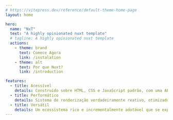 ```yaml
---
# https://vitepress.dev/reference/default-theme-home-page
layout: home

hero:
  name: "NxT"
  text: "A highly opinionated nuxt template"
  # tagline: A highly opinionated nuxt template
  actions:
    - theme: brand
      text: Comece Agora
      link: /instalation
    - theme: alt
      text: Por que Nuxt?
      link: /introduction

features:
  - title: Acessível
    details: Construído sobre HTML, CSS e JavaScript padrão, com uma API intuitiva e documentação de classe mundial.
  - title: Performático
    details: Sistema de renderização verdadeiramente reativo, otimizado pelo compilador, que raramente requer otimização manual.
  - title: Versátil
    details: Um ecossistema rico e incrementalmente adotável que se expande entre uma biblioteca e um framework completo.
---
```

